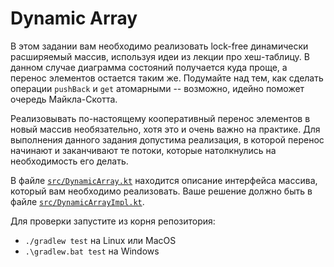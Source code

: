 # Dynamic Array
В этом задании вам необходимо реализовать lock-free динамически расширяемый массив, используя
идеи из лекции про хеш-таблицу. В данном случае диаграмма состояний получается куда проще, 
а перенос элементов остается таким же. Подумайте над тем, как сделать операции `pushBack` и `get` 
атомарными -- возможно, идейно поможет очередь Майкла-Скотта.

Реализовывать по-настоящему кооперативный перенос элементов в новый массив необязательно, 
хотя это и очень важно на практике. Для выполнения данного задания допустима реализация, 
в которой перенос начинают и заканчивают те потоки, которые натолкнулись на необходимость 
его делать.

В файле [`src/DynamicArray.kt`](src/DynamicArray.kt) находится описание интерфейса массива, 
который  вам необходимо реализовать. Ваше решение должно быть в файле [`src/DynamicArrayImpl.kt`](src/DynamicArrayImpl.kt).


Для проверки запустите из корня репозитория:
* `./gradlew test` на Linux или MacOS
* `.\gradlew.bat test` на Windows